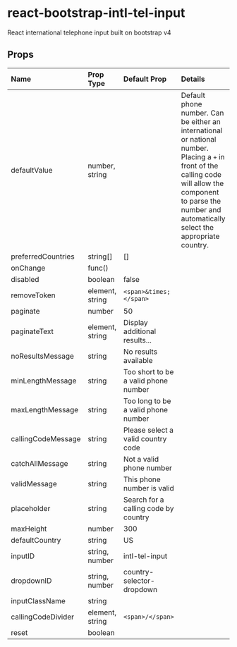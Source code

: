 # react-bootstrap-intl-tel-input
React international telephone input built on bootstrap v4

## Props

| Name | Prop Type | Default Prop | Details
|:---- |:----------|:-------------|:--------|
| defaultValue | number, string | | Default phone number. Can be either an international or national number. Placing a `+` in front of the calling code will  allow the component to parse the number and automatically select the appropriate country. |
| preferredCountries | string[]        | []                                   |                                              |
| onChange           | func()          |                                      |                                              |
| disabled           | boolean         | false                                |                                              |
| removeToken        | element, string | `<span>&times;</span>`               |                                              |
| paginate           | number          | 50                                   |                                              |
| paginateText       | element, string | Display additional results...        |                                              |
| noResultsMessage   | string          | No results available                 |                                              |
| minLengthMessage   | string          | Too short to be a valid phone number |                                              |
| maxLengthMessage   | string          | Too long to be a valid phone number  |                                              | 
| callingCodeMessage | string          | Please select a valid country code   |                                              |
| catchAllMessage    | string          | Not a valid phone number             |                                              |
| validMessage       | string          | This phone number is valid           |                                              |
| placeholder        | string          | Search for a calling code by country |                                              |
| maxHeight          | number          | 300                                  |                                              |
| defaultCountry     | string          | US                                   |                                              |
| inputID            | string, number  | intl-tel-input                       |                                              |
| dropdownID         | string, number  | country-selector-dropdown            |                                              |
| inputClassName     | string          |                                      |                                              |
| callingCodeDivider | element, string | `<span>/</span>`                     |                                              |
| reset              | boolean         |                                      |                                              |

